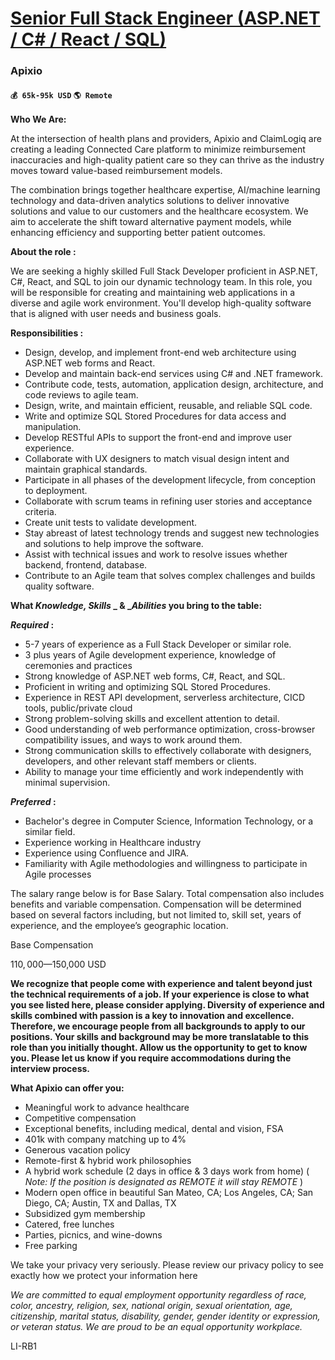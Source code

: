 # [Senior Full Stack Engineer (ASP.NET / C# / React / SQL)](https://www.remotewlb.com/apply/senior-full-stack-engineer-asp-net-c-react-sql)  
### Apixio  
#### `💰 65k-95k USD` `🌎 Remote`  

**Who We Are:**

At the intersection of health plans and providers, Apixio and ClaimLogiq are creating a leading Connected Care platform to minimize reimbursement inaccuracies and high-quality patient care so they can thrive as the industry moves toward value-based reimbursement models.

The combination brings together healthcare expertise, AI/machine learning technology and data-driven analytics solutions to deliver innovative solutions and value to our customers and the healthcare ecosystem. We aim to accelerate the shift toward alternative payment models, while enhancing efficiency and supporting better patient outcomes.

 **About the role :**

We are seeking a highly skilled Full Stack Developer proficient in ASP.NET, C#, React, and SQL to join our dynamic technology team. In this role, you will be responsible for creating and maintaining web applications in a diverse and agile work environment. You'll develop high-quality software that is aligned with user needs and business goals.

**Responsibilities :**

  * Design, develop, and implement front-end web architecture using ASP.NET web forms and React.
  * Develop and maintain back-end services using C# and .NET framework.
  * Contribute code, tests, automation, application design, architecture, and code reviews to agile team.
  * Design, write, and maintain efficient, reusable, and reliable SQL code.
  * Write and optimize SQL Stored Procedures for data access and manipulation.
  * Develop RESTful APIs to support the front-end and improve user experience.
  * Collaborate with UX designers to match visual design intent and maintain graphical standards.
  * Participate in all phases of the development lifecycle, from conception to deployment.
  * Collaborate with scrum teams in refining user stories and acceptance criteria.
  * Create unit tests to validate development.
  * Stay abreast of latest technology trends and suggest new technologies and solutions to help improve the software.
  * Assist with technical issues and work to resolve issues whether backend, frontend, database.
  * Contribute to an Agile team that solves complex challenges and builds quality software.

**What _Knowledge, Skills_ _ & __Abilities_ you bring to the table:**

**_Required_ :**

  * 5-7 years of experience as a Full Stack Developer or similar role.
  * 3 plus years of Agile development experience, knowledge of ceremonies and practices
  * Strong knowledge of ASP.NET web forms, C#, React, and SQL.
  * Proficient in writing and optimizing SQL Stored Procedures.
  * Experience in REST API development, serverless architecture, CICD tools, public/private cloud
  * Strong problem-solving skills and excellent attention to detail.
  * Good understanding of web performance optimization, cross-browser compatibility issues, and ways to work around them.
  * Strong communication skills to effectively collaborate with designers, developers, and other relevant staff members or clients.
  * Ability to manage your time efficiently and work independently with minimal supervision.

**_Preferred_ :**

  * Bachelor's degree in Computer Science, Information Technology, or a similar field.
  * Experience working in Healthcare industry
  * Experience using Confluence and JIRA.
  * Familiarity with Agile methodologies and willingness to participate in Agile processes

The salary range below is for Base Salary. Total compensation also includes benefits and variable compensation. Compensation will be determined based on several factors including, but not limited to, skill set, years of experience, and the employee’s geographic location.

Base Compensation

$110,000—$150,000 USD

 **We recognize that people come with experience and talent beyond just the technical requirements of a job. If your experience is close to what you see listed here, please consider applying. Diversity of experience and skills combined with passion is a key to innovation and excellence. Therefore, we encourage people from all backgrounds to apply to our positions. Your skills and background may be more translatable to this role than you initially thought. Allow us the opportunity to get to know you. Please let us know if you require accommodations during the interview process.**

**What Apixio can offer you:**

  * Meaningful work to advance healthcare 
  * Competitive compensation
  * Exceptional benefits, including medical, dental and vision, FSA
  * 401k with company matching up to 4%
  * Generous vacation policy
  * Remote-first & hybrid work philosophies
  * A hybrid work schedule (2 days in office & 3 days work from home) ( _Note: If the position is designated as REMOTE it will stay REMOTE_ )
  * Modern open office in beautiful San Mateo, CA; Los Angeles, CA; San Diego, CA; Austin, TX and Dallas, TX
  * Subsidized gym membership
  * Catered, free lunches
  * Parties, picnics, and wine-downs
  * Free parking

We take your privacy very seriously. Please review our privacy policy to see exactly how we protect your information here

_We are committed to equal employment opportunity regardless of race, color, ancestry, religion, sex, national origin, sexual orientation, age, citizenship, marital status, disability, gender, gender identity or expression, or veteran status. We are proud to be an equal opportunity workplace._

LI-RB1

